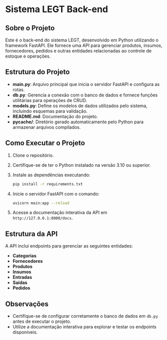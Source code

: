 # Sistema LEGT Back-end

## Sobre o Projeto

Este é o back-end do sistema LEGT, desenvolvido em Python utilizando o framework FastAPI. Ele fornece uma API para gerenciar produtos, insumos, fornecedores, pedidos e outras entidades relacionadas ao controle de estoque e operações.

## Estrutura do Projeto

- **main.py**: Arquivo principal que inicia o servidor FastAPI e configura as rotas.
- **db.py**: Gerencia a conexão com o banco de dados e fornece funções utilitárias para operações de CRUD.
- **models.py**: Define os modelos de dados utilizados pelo sistema, incluindo esquemas para validação.
- **README.md**: Documentação do projeto.
- **__pycache__/**: Diretório gerado automaticamente pelo Python para armazenar arquivos compilados.

## Como Executar o Projeto

1. Clone o repositório.
2. Certifique-se de ter o Python instalado na versão 3.10 ou superior.
3. Instale as dependências executando:

   ```bash
   pip install -r requirements.txt
   ```

4. Inicie o servidor FastAPI com o comando:

   ```bash
   uvicorn main:app --reload
   ```

5. Acesse a documentação interativa da API em `http://127.0.0.1:8000/docs`.

## Estrutura da API

A API inclui endpoints para gerenciar as seguintes entidades:

- **Categorias**
- **Fornecedores**
- **Produtos**
- **Insumos**
- **Entradas**
- **Saídas**
- **Pedidos**

## Observações

- Certifique-se de configurar corretamente o banco de dados em `db.py` antes de executar o projeto.
- Utilize a documentação interativa para explorar e testar os endpoints disponíveis.
